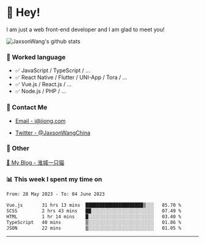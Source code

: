 # 👋 Hey!

I am just a web front-end developer and I am glad to meet you!

![JaxsonWang's github stats](https://github-readme-stats.vercel.app/api?username=JaxsonWang&&show_icons=true&&title_color=1abc9c&&icon_color=1abc9c)


### 📝 Worked language

- ✅ JavaScript / TypeScript / ...
- ✅ React Native / Flutter / UNI-App / Tora / ...
- ✅ Vue.js / React.js / ...
- ✅ Node.js / PHP / ...

### 📮 Contact Me

- [Email - i@iiong.com](mailto:i@iiong.com)

- [Twitter - @JaxsonWangChina](https://twitter.com/JaxsonWangChina)

### 🤪 Other

[📌 My Blog - 淮城一只猫](https://iiong.com)

### 📊 This week I spent my time on

<!--START_SECTION:waka-->

```txt
From: 28 May 2023 - To: 04 June 2023

Vue.js       31 hrs 13 mins  █████████████████████▒░░░   85.70 %
SCSS         2 hrs 43 mins   ██░░░░░░░░░░░░░░░░░░░░░░░   07.49 %
HTML         1 hr 14 mins    █░░░░░░░░░░░░░░░░░░░░░░░░   03.40 %
TypeScript   40 mins         ▒░░░░░░░░░░░░░░░░░░░░░░░░   01.86 %
JSON         22 mins         ▒░░░░░░░░░░░░░░░░░░░░░░░░   01.05 %
```

<!--END_SECTION:waka-->

---
